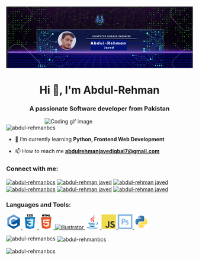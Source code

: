 ![logo](https://github.com/Abdul-RehmanBCS/Abdul-RehmanBCS/blob/main/background%20Img.png)
<h1 align="center">Hi 👋, I'm Abdul-Rehman</h1>
<h3 align="center">A passionate Software developer from Pakistan</h3>

<img align="right" alt="Coding gif image" width="400" src="https://user-images.githubusercontent.com/55389276/140866485-8fb1c876-9a8f-4d6a-98dc-08c4981eaf70.gif">

<p align="left"> <img src="https://komarev.com/ghpvc/?username=abdul-rehmanbcs&label=Profile%20views&color=0e75b6&style=flat" alt="abdul-rehmanbcs" /> </p>

- 🌱 I’m currently learning **Python, Frontend Web Development**

- 📫 How to reach me **abdulrehmanjavediqbal7@gmail.com**

<h3 align="left">Connect with me:</h3>
<p align="left">
<a href="https://codepen.io/abdul-rehmanbcs" target="blank"><img align="center" src="https://raw.githubusercontent.com/rahuldkjain/github-profile-readme-generator/master/src/images/icons/Social/codepen.svg" alt="abdul-rehmanbcs" height="30" width="40" /></a>
<a href="https://twitter.com/abdul-rehman javed" target="blank"><img align="center" src="https://raw.githubusercontent.com/rahuldkjain/github-profile-readme-generator/master/src/images/icons/Social/twitter.svg" alt="abdul-rehman javed" height="30" width="40" /></a>
<a href="https://linkedin.com/in/abdul-rehman javed" target="blank"><img align="center" src="https://raw.githubusercontent.com/rahuldkjain/github-profile-readme-generator/master/src/images/icons/Social/linked-in-alt.svg" alt="abdul-rehman javed" height="30" width="40" /></a>
<a href="https://stackoverflow.com/users/abdul-rehmanbcs" target="blank"><img align="center" src="https://raw.githubusercontent.com/rahuldkjain/github-profile-readme-generator/master/src/images/icons/Social/stack-overflow.svg" alt="abdul-rehmanbcs" height="30" width="40" /></a>
<a href="https://fb.com/abdul-rehman javed" target="blank"><img align="center" src="https://raw.githubusercontent.com/rahuldkjain/github-profile-readme-generator/master/src/images/icons/Social/facebook.svg" alt="abdul-rehman javed" height="30" width="40" /></a>
<a href="https://instagram.com/abdul-rehman javed" target="blank"><img align="center" src="https://raw.githubusercontent.com/rahuldkjain/github-profile-readme-generator/master/src/images/icons/Social/instagram.svg" alt="abdul-rehman javed" height="30" width="40" /></a>
</p>

<h3 align="left">Languages and Tools:</h3>
<p align="left"> <a href="https://www.cprogramming.com/" target="_blank" rel="noreferrer"> <img src="https://raw.githubusercontent.com/devicons/devicon/master/icons/c/c-original.svg" alt="c" width="40" height="40"/> </a> <a href="https://www.w3schools.com/css/" target="_blank" rel="noreferrer"> <img src="https://raw.githubusercontent.com/devicons/devicon/master/icons/css3/css3-original-wordmark.svg" alt="css3" width="40" height="40"/> </a> <a href="https://www.w3.org/html/" target="_blank" rel="noreferrer"> <img src="https://raw.githubusercontent.com/devicons/devicon/master/icons/html5/html5-original-wordmark.svg" alt="html5" width="40" height="40"/> </a> <a href="https://www.adobe.com/in/products/illustrator.html" target="_blank" rel="noreferrer"> <img src="https://www.vectorlogo.zone/logos/adobe_illustrator/adobe_illustrator-icon.svg" alt="illustrator" width="40" height="40"/> </a> <a href="https://www.java.com" target="_blank" rel="noreferrer"> <img src="https://raw.githubusercontent.com/devicons/devicon/master/icons/java/java-original.svg" alt="java" width="40" height="40"/> </a> <a href="https://developer.mozilla.org/en-US/docs/Web/JavaScript" target="_blank" rel="noreferrer"> <img src="https://raw.githubusercontent.com/devicons/devicon/master/icons/javascript/javascript-original.svg" alt="javascript" width="40" height="40"/> </a> <a href="https://www.photoshop.com/en" target="_blank" rel="noreferrer"> <img src="https://raw.githubusercontent.com/devicons/devicon/master/icons/photoshop/photoshop-line.svg" alt="photoshop" width="40" height="40"/> </a> <a href="https://www.python.org" target="_blank" rel="noreferrer"> <img src="https://raw.githubusercontent.com/devicons/devicon/master/icons/python/python-original.svg" alt="python" width="40" height="40"/> </a> </p>

<p><img align="left" src="https://github-readme-stats.vercel.app/api/top-langs?username=abdul-rehmanbcs&show_icons=true&locale=en&layout=compact" alt="abdul-rehmanbcs" /></p>

<p>&nbsp;<img align="center" src="https://github-readme-stats.vercel.app/api?username=abdul-rehmanbcs&show_icons=true&locale=en" alt="abdul-rehmanbcs" /></p>

<p><img align="center" src="https://github-readme-streak-stats.herokuapp.com/?user=abdul-rehmanbcs&" alt="abdul-rehmanbcs" /></p>

